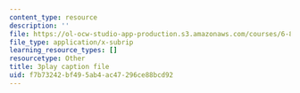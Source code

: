```yaml
---
content_type: resource
description: ''
file: https://ol-ocw-studio-app-production.s3.amazonaws.com/courses/6-832-underactuated-robotics-spring-2009/f7b73242bf495ab4ac47296ce88bcd92_-fCLJ1pGht4.vtt
file_type: application/x-subrip
learning_resource_types: []
resourcetype: Other
title: 3play caption file
uid: f7b73242-bf49-5ab4-ac47-296ce88bcd92
---
```

